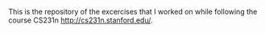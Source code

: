 This is the repository of the excercises that I worked on while following the course CS231n http://cs231n.stanford.edu/.
